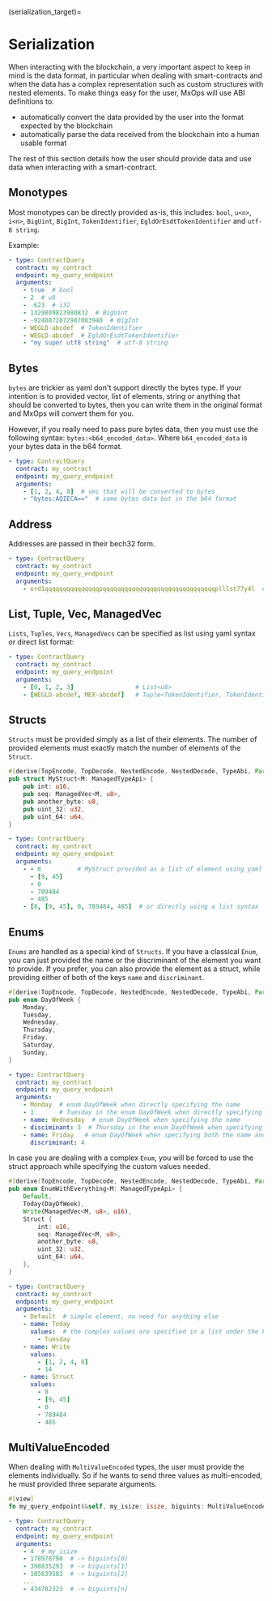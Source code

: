 (serialization_target)=
# Serialization

When interacting with the blockchain, a very important aspect to keep in mind is the data format, in particular when dealing with smart-contracts and when the data has a complex representation such as custom structures with nested elements. To make things easy for the user, MxOps will use ABI definitions to:
- automatically convert the data provided by the user into the format expected by the blockchain
- automatically parse the data received from the blockchain into a human usable format

The rest of this section details how the user should provide data and use data when interacting with a smart-contract.

## Monotypes

Most monotypes can be directly provided as-is, this includes: `bool`, `u<n>`, `i<n>`, `BigUint`, `BigInt`, `TokenIdentifier`, `EgldOrEsdtTokenIdentifier` and `utf-8 string`.

Example:

```yaml
- type: ContractQuery
  contract: my_contract
  endpoint: my_query_endpoint
  arguments:
    - true  # bool
    - 2  # u8
    - -623  # i32
    - 1329809823980832  # BigUint
    - -9248872872987083940  # BigInt
    - WEGLD-abcdef  # TokenIdentifier
    - WEGLD-abcdef  # EgldOrEsdtTokenIdentifier
    - "my super utf8 string"  # utf-8 string
```

## Bytes

`bytes` are trickier as yaml don't support directly the bytes type. If your intention is to provided vector, list of elements, string or anything that should be converted to bytes, then you can write them in the original format and MxOps will convert them for you.

However, if you really need to pass pure bytes data, then you must use the following syntax: `bytes:<b64_encoded_data>`. Where `b64_encoded_data` is your bytes data in the b64 format.


```yaml
- type: ContractQuery
  contract: my_contract
  endpoint: my_query_endpoint
  arguments:
    - [1, 2, 4, 8]  # vec that will be converted to bytes
    - "bytes:AQIECA=="  # same bytes data but in the b64 format
```

## Address

Addresses are passed in their bech32 form.

```yaml
- type: ContractQuery
  contract: my_contract
  endpoint: my_query_endpoint
  arguments:
    - erd1qqqqqqqqqqqqqqqpqqqqqqqqqqqqqqqqqqqqqqqqqqqqqqqplllst77y4l  # address
```

## List, Tuple, Vec, ManagedVec

`Lists`, `Tuples`, `Vecs`, `ManagedVecs` can be specified as list using yaml syntax or direct list format:

```yaml
- type: ContractQuery
  contract: my_contract
  endpoint: my_query_endpoint
  arguments:
    - [0, 1, 2, 3]                 # List<u8>
    - [WEGLD-abcdef, MEX-abcdef]   # Tuple<TokenIdentifier, TokenIdentifier>
```

## Structs

`Structs` must be provided simply as a list of their elements. The number of provided elements must exactly match the number of elements of the `Struct`.

```rust
#[derive(TopEncode, TopDecode, NestedEncode, NestedDecode, TypeAbi, PartialEq, Eq)]
pub struct MyStruct<M: ManagedTypeApi> {
    pub int: u16,
    pub seq: ManagedVec<M, u8>,
    pub another_byte: u8,
    pub uint_32: u32,
    pub uint_64: u64,
}
```

```yaml
- type: ContractQuery
  contract: my_contract
  endpoint: my_query_endpoint
  arguments:
    - - 8          # MyStruct provided as a list of element using yaml syntax
      - [9, 45]
      - 0
      - 789484
      - 485
    - [8, [9, 45], 0, 789484, 485]  # or directly using a list syntax
```

## Enums

`Enums` are handled as a special kind of `Structs`. If you have a classical `Enum`, you can just provided the name or the discriminant of the element you want to provide. If you prefer, you can also provide the element as a struct, while providing either of both of the keys `name` and `discriminant`.

```rust
#[derive(TopEncode, TopDecode, NestedEncode, NestedDecode, TypeAbi, PartialEq, Eq)]
pub enum DayOfWeek {
    Monday,
    Tuesday,
    Wednesday,
    Thursday,
    Friday,
    Saturday,
    Sunday,
}
```

```yaml
- type: ContractQuery
  contract: my_contract
  endpoint: my_query_endpoint
  arguments:
    - Monday  # enum DayOfWeek when directly specifying the name
    - 1       # Tuesday in the enum DayOfWeek when directly specifying the discriminant
    - name: Wednesday  # enum DayOfWeek when specifying the name
    - disciminant: 3  # Thursday in the enum DayOfWeek when specifying the discriminant
    - name: Friday   # enum DayOfWeek when specifying both the name and the discriminant
      discriminant: 4  
```

In case you are dealing with a complex `Enum`, you will be forced to use the struct approach while specifying the custom values needed.

```rust
#[derive(TopEncode, TopDecode, NestedEncode, NestedDecode, TypeAbi, PartialEq, Eq)]
pub enum EnumWithEverything<M: ManagedTypeApi> {
    Default,
    Today(DayOfWeek),
    Write(ManagedVec<M, u8>, u16),
    Struct {
        int: u16,
        seq: ManagedVec<M, u8>,
        another_byte: u8,
        uint_32: u32,
        uint_64: u64,
    },
}
```

```yaml
- type: ContractQuery
  contract: my_contract
  endpoint: my_query_endpoint
  arguments:
    - Default  # simple element, no need for anything else
    - name: Today
      values:  # the complex values are specified in a list under the keyword values
        - Tuesday
    - name: Write
      values:
        - [1, 2, 4, 8]
        - 14
    - name: Struct
      values:
        - 8
        - [9, 45]
        - 0
        - 789484
        - 485
```

## MultiValueEncoded

When dealing with `MultiValueEncoded` types, the user must provide the elements individually.
So if he wants to send three values as multi-encoded, he must provided three separate arguments.

```rust
#[view]
fn my_query_endpoint(&self, my_isize: isize, biguints: MultiValueEncoded<BigUint>) {}
```

```yaml
- type: ContractQuery
  contract: my_contract
  endpoint: my_query_endpoint
  arguments:
    - 4  # my_isize
    - 178978798  # -> biguints[0]
    - 398835293  # -> biguints[1]
    - 105639583  # -> biguints[2]
    ...
    - 434782323  # -> biguints[n]
```


